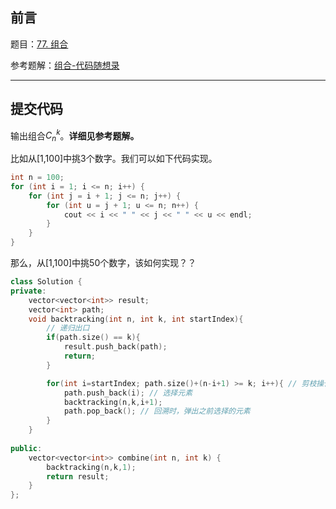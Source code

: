 ## 前言

题目：[77. 组合](https://leetcode-cn.com/problems/combinations/)

参考题解：[组合-代码随想录](https://github.com/youngyangyang04/leetcode-master/blob/master/problems/0077.%E7%BB%84%E5%90%88.md)

---

## 提交代码

输出组合$C_n^k$。**详细见参考题解。**

比如从[1,100]中挑3个数字。我们可以如下代码实现。

```c++
int n = 100;
for (int i = 1; i <= n; i++) {
    for (int j = i + 1; j <= n; j++) {
        for (int u = j + 1; u <= n; n++) {
            cout << i << " " << j << " " << u << endl;
        }
    }
}
```

那么，从[1,100]中挑50个数字，该如何实现？？

```c++
class Solution {
private:
    vector<vector<int>> result;
    vector<int> path;
    void backtracking(int n, int k, int startIndex){
        // 递归出口
        if(path.size() == k){
            result.push_back(path);
            return;
        }

        for(int i=startIndex; path.size()+(n-i+1) >= k; i++){ // 剪枝操作
            path.push_back(i); // 选择元素
            backtracking(n,k,i+1);
            path.pop_back(); // 回溯时，弹出之前选择的元素
        }
    }
    
public:
    vector<vector<int>> combine(int n, int k) {
        backtracking(n,k,1);
        return result;
    }
};
```